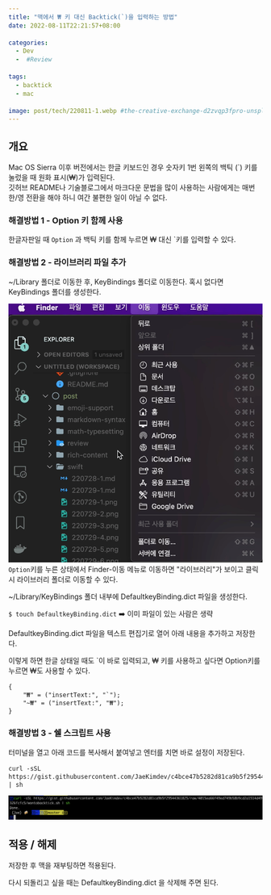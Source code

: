 ```yaml
---
title: "맥에서 ₩ 키 대신 Backtick(`)을 입력하는 방법"
date: 2022-08-11T22:21:57+08:00

categories:
  - Dev
  -  #Review

tags:
  - backtick
  - mac

image: post/tech/220811-1.webp #the-creative-exchange-d2zvqp3fpro-unsplash.jpg
---
```


## 개요

Mac OS Sierra 이후 버전에서는 한글 키보드인 경우 숫자키 1번 왼쪽의 백틱 (`) 키를 눌렀을 때 원화 표시(₩)가 입력된다.  
깃허브 README나 기술블로그에서 마크다운 문법을 많이 사용하는 사람에게는 매번 한/영 전환을 해야 하니 여간 불편한 일이 아닐 수 없다.

### 해결방법 1 - Option 키 함께 사용

한글자판일 때 `Option` 과 백틱 키를 함께 누르면 ₩ 대신 `키를 입력할 수 있다.

### 해결방법 2 - 라이브러리 파일 추가

~/Library 폴더로 이동한 후, KeyBindings 폴더로 이동한다. 혹시 없다면 KeyBindings 폴더를 생성한다.

![img](post/tech/220811-3.gif)
`Option`키를 누른 상태에서 Finder-이동 메뉴로 이동하면 "라이브러리"가 보이고 클릭 시 라이브러리 폴더로 이동할 수 있다.

~/Library/KeyBindings 폴더 내부에 DefaultkeyBinding.dict 파일을 생성한다.

`$ touch DefaultkeyBinding.dict` ➡️ 이미 파일이 있는 사람은 생략

DefaultkeyBinding.dict 파일을 텍스트 편집기로 열어 아래 내용을 추가하고 저장한다.

이렇게 하면 한글 상태일 때도 `이 바로 입력되고, ₩ 키를 사용하고 싶다면 Option키를 누르면 ₩도 사용할 수 있다.

```
{
    "₩" = ("insertText:", "`");
    "~₩" = ("insertText:", "₩");
}
```

### 해결방법 3 - 쉘 스크립트 사용

터미널을 열고 아래 코드를 복사해서 붙여넣고 엔터를 치면 바로 설정이 저장된다.

```
curl -sSL https://gist.githubusercontent.com/JaeKimdev/c4bce47b5282d81ca9b5f29544361825/raw/4015ea66f49ed749b58b9cd2a1514d49326fcfc5/wontobacktick.sh | sh
```

![img](post/tech/220811-2.png)

## 적용 / 해제

저장한 후 맥을 재부팅하면 적용된다.

다시 되돌리고 싶을 때는 DefaultkeyBinding.dict 을 삭제해 주면 된다.
